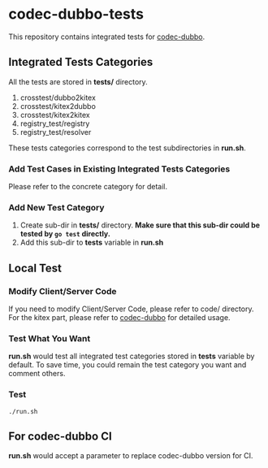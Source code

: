 # codec-dubbo-tests

This repository contains integrated tests for [codec-dubbo](https://github.com/kitex-contrib/codec-dubbo).

## Integrated Tests Categories

All the tests are stored in **tests/** directory.

1. crosstest/dubbo2kitex
2. crosstest/kitex2dubbo
3. crosstest/kitex2kitex
4. registry_test/registry
5. registry_test/resolver

These tests categories correspond to the test subdirectories in **run.sh**.

### Add Test Cases in Existing Integrated Tests Categories

Please refer to the concrete category for detail.

### Add New Test Category

1. Create sub-dir in **tests/** directory. **Make sure that this sub-dir could be tested
by ```go test``` directly.**
2. Add this sub-dir to **tests** variable in **run.sh**

## Local Test

### Modify Client/Server Code

If you need to modify Client/Server Code, please refer to code/ directory. For the kitex part, 
please refer to [codec-dubbo](https://github.com/kitex-contrib/codec-dubbo) for detailed usage.

### Test What You Want

**run.sh** would test all integrated test categories stored in **tests** variable by default. 
To save time, you could remain the test category you want and comment others.

### Test

```shell
./run.sh
```

## For codec-dubbo CI

**run.sh** would accept a parameter to replace codec-dubbo version for CI.